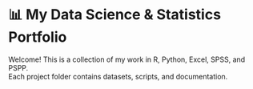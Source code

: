 # 📊 My Data Science & Statistics Portfolio
Welcome! This is a collection of my work in R, Python, Excel, SPSS, and PSPP.  
Each project folder contains datasets, scripts, and documentation.
